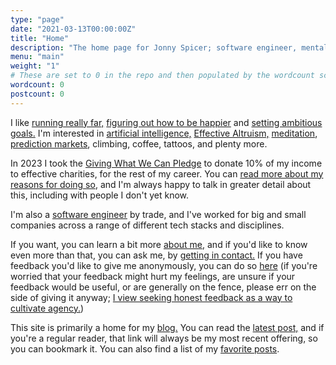 ```yaml
---
type: "page"
date: "2021-03-13T00:00:00Z"
title: "Home"
description: "The home page for Jonny Spicer; software engineer, mental health advocate, blogger, climber, runner"
menu: "main"
weight: "1"
# These are set to 0 in the repo and then populated by the wordcount script during the build
wordcount: 0
postcount: 0
---
```

I like [running really far,](/blog/eiger-ultra-trail/) [figuring out how to be happier](/blog/the-happiness-project/) and [setting ambitious goals.](/blog/2023-goals/) I'm interested in [artificial intelligence,](/ai) [Effective Altruism,](/blog/on-doing-the-most-good/) [meditation](/blog/is-meditation-magic), [prediction markets](https://manifold.markets/), climbing, coffee, tattoos, and plenty more.

In 2023 I took the [Giving What We Can Pledge](https://www.givingwhatwecan.org/) to donate 10% of my income to effective charities, for the rest of my career. You can [read more about my reasons for doing so](/blog/giving-what-i-can), and I'm always happy to talk in greater detail about this, including with people I don't yet know.

I'm also a [software engineer](https://github.com/jonnyspicer) by trade, and I've worked for big and small companies across a range of different tech stacks and disciplines.

If you want, you can learn a bit more [about me,](/about) and if you'd like to know even more than that, you can ask me, by [getting in contact.](/contact) If you have feedback you'd like to give me anonymously, you can do so [here](https://www.admonymous.co/jspicer) (if you're worried that your feedback might hurt my feelings, are unsure if your feedback would be useful, or are generally on the fence, please err on the side of giving it anyway; [I view seeking honest feedback as a way to cultivate agency.](https://usefulfictions.substack.com/i/140561314/seek-real-feedback)) 

This site is primarily a home for my [blog.](/blog) You can read the [latest post,](/blog/latest) and if you're a regular reader, that link will always be my most recent offering, so you can bookmark it. You can also find a list of my [favorite posts](/bestof).
